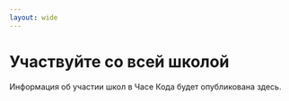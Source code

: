 ```yaml
---
layout: wide
---
```


# Участвуйте со всей школой

Информация об участии школ в Часе Кода будет опубликована здесь.